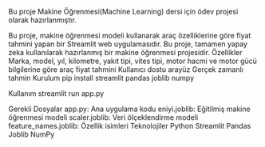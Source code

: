Bu proje Makine Öğrenmesi(Machine Learning) dersi için ödev projesi olarak hazırlanmıştır.

Bu proje, makine öğrenmesi modeli kullanarak araç özelliklerine göre fiyat tahmini yapan bir Streamlit web uygulamasıdır.
Bu proje, tamamen yapay zeka kullanılarak hazırlanmış bir makine öğrenmesi projesidir.
Özellikler
Marka, model, yıl, kilometre, yakıt tipi, vites tipi, motor hacmi ve motor gücü bilgilerine göre araç fiyat tahmini
Kullanıcı dostu arayüz
Gerçek zamanlı tahmin
Kurulum
pip install streamlit pandas joblib numpy



Kullanım
streamlit run app.py



Gerekli Dosyalar
app.py: Ana uygulama kodu
eniyi.joblib: Eğitilmiş makine öğrenmesi modeli
scaler.joblib: Veri ölçeklendirme modeli
feature_names.joblib: Özellik isimleri
Teknolojiler
Python
Streamlit
Pandas
Joblib
NumPy
